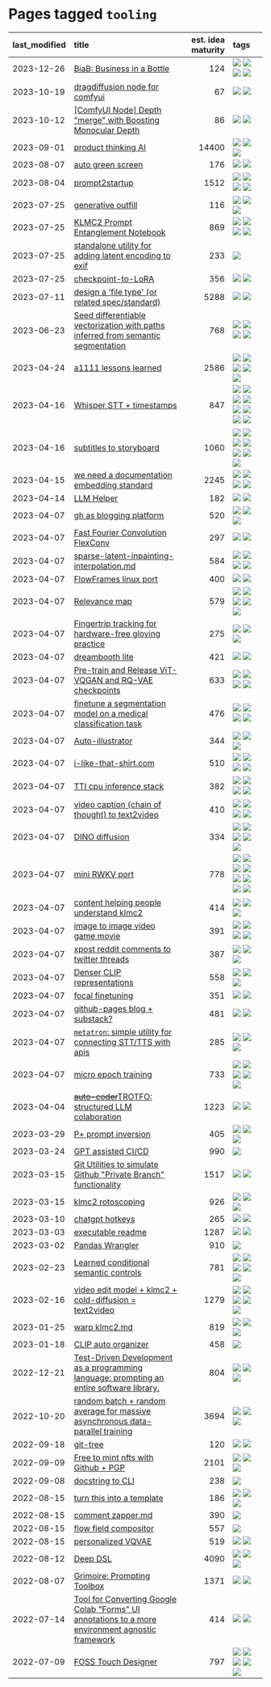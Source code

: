 # Pages tagged `tooling`

|last_modified|title|est. idea maturity|tags
|:---|:---|---:|:---|
|2023-12-26|[BiaB: Business in a Bottle](../business-in-a-bottle.md)|124|[![](https://img.shields.io/badge/tag-coreweave-2b1224)](../tags/coreweave.md) [![](https://img.shields.io/badge/tag-open_source-35b163)](../tags/open_source.md) [![](https://img.shields.io/badge/tag-public_good-394ee4)](../tags/public_good.md) [![](https://img.shields.io/badge/tag-tooling-752fd7)](../tags/tooling.md)|
|2023-10-19|[dragdiffusion node for comfyui](../comfyui_dragdiffusion.md)|67|[![](https://img.shields.io/badge/tag-comfyui-1ee399)](../tags/comfyui.md) [![](https://img.shields.io/badge/tag-tooling-752fd7)](../tags/tooling.md)|
|2023-10-12|[[ComfyUI Node] Depth "merge" with Boosting Monocular Depth](../comfy_bmd.md)|86|[![](https://img.shields.io/badge/tag-comfy-faa2fc)](../tags/comfy.md) [![](https://img.shields.io/badge/tag-tooling-752fd7)](../tags/tooling.md)|
|2023-09-01|[product thinking AI](../product_thinking_ai.md)|14400|[![](https://img.shields.io/badge/tag-experimental-1043a5)](../tags/experimental.md) [![](https://img.shields.io/badge/tag-foundation-cc5ed7)](../tags/foundation.md) [![](https://img.shields.io/badge/tag-tooling-752fd7)](../tags/tooling.md)|
|2023-08-07|[auto green screen](../auto-green-screen.md)|176|[![](https://img.shields.io/badge/tag-experimental-1043a5)](../tags/experimental.md) [![](https://img.shields.io/badge/tag-tooling-752fd7)](../tags/tooling.md)|
|2023-08-04|[prompt2startup](../prompt2startup.md)|1512|[![](https://img.shields.io/badge/tag-animation-e9b626)](../tags/animation.md) [![](https://img.shields.io/badge/tag-experimental-1043a5)](../tags/experimental.md) [![](https://img.shields.io/badge/tag-prompting-683f3)](../tags/prompting.md) [![](https://img.shields.io/badge/tag-tooling-752fd7)](../tags/tooling.md)|
|2023-07-25|[generative outfill](../generative_outfill.md)|116|[![](https://img.shields.io/badge/tag-art-b5ec2c)](../tags/art.md) [![](https://img.shields.io/badge/tag-notebook-b59164)](../tags/notebook.md) [![](https://img.shields.io/badge/tag-tooling-752fd7)](../tags/tooling.md)|
|2023-07-25|[KLMC2 Prompt Entanglement Notebook](../klmc2-prompt-entanglement.md)|869|[![](https://img.shields.io/badge/tag-completed-d5ffe)](../tags/completed.md) [![](https://img.shields.io/badge/tag-notebook-b59164)](../tags/notebook.md) [![](https://img.shields.io/badge/tag-prompting-683f3)](../tags/prompting.md) [![](https://img.shields.io/badge/tag-tooling-752fd7)](../tags/tooling.md)|
|2023-07-25|[standalone utility for adding latent encoding to exif](../latent-exif.md)|233|[![](https://img.shields.io/badge/tag-tooling-752fd7)](../tags/tooling.md)|
|2023-07-25|[checkpoint-to-LoRA](../checkpoint2LoRA.md)|356|[![](https://img.shields.io/badge/tag-experimental-1043a5)](../tags/experimental.md) [![](https://img.shields.io/badge/tag-tooling-752fd7)](../tags/tooling.md)|
|2023-07-11|[design a 'file type' (or related spec/standard)](../filetype-for-ai-art-and-animation.md)|5288|[![](https://img.shields.io/badge/tag-animation-e9b626)](../tags/animation.md) [![](https://img.shields.io/badge/tag-tooling-752fd7)](../tags/tooling.md)|
|2023-06-23|[Seed differentiable vectorization with paths inferred from semantic segmentation](../vectorize_anything.md)|768|[![](https://img.shields.io/badge/tag-experimental-1043a5)](../tags/experimental.md) [![](https://img.shields.io/badge/tag-segmentation-759071)](../tags/segmentation.md) [![](https://img.shields.io/badge/tag-svg-7a219d)](../tags/svg.md) [![](https://img.shields.io/badge/tag-tooling-752fd7)](../tags/tooling.md)|
|2023-04-24|[a1111 lessons learned](../a1111_lessons_learned.md)|2586|[![](https://img.shields.io/badge/tag-experimental-1043a5)](../tags/experimental.md) [![](https://img.shields.io/badge/tag-open_source-35b163)](../tags/open_source.md) [![](https://img.shields.io/badge/tag-stability-b25b5)](../tags/stability.md) [![](https://img.shields.io/badge/tag-tooling-752fd7)](../tags/tooling.md) [![](https://img.shields.io/badge/tag-ux-76bb24)](../tags/ux.md)|
|2023-04-16|[Whisper STT + timestamps](../whisper-stt-plus-timestamps.md)|847|[![](https://img.shields.io/badge/tag-colab-b7fb0)](../tags/colab.md) [![](https://img.shields.io/badge/tag-dataset-496a1)](../tags/dataset.md) [![](https://img.shields.io/badge/tag-experimental-1043a5)](../tags/experimental.md) [![](https://img.shields.io/badge/tag-meta-98b52b)](../tags/meta.md) [![](https://img.shields.io/badge/tag-prompting-683f3)](../tags/prompting.md) [![](https://img.shields.io/badge/tag-publicgood-a68128)](../tags/publicgood.md) [![](https://img.shields.io/badge/tag-stability-b25b5)](../tags/stability.md) [![](https://img.shields.io/badge/tag-tooling-752fd7)](../tags/tooling.md)|
|2023-04-16|[subtitles to storyboard](../subtitles-to-storyboard.md)|1060|[![](https://img.shields.io/badge/tag-accessibility-82d6e)](../tags/accessibility.md) [![](https://img.shields.io/badge/tag-animation-e9b626)](../tags/animation.md) [![](https://img.shields.io/badge/tag-completed-d5ffe)](../tags/completed.md) [![](https://img.shields.io/badge/tag-open_source-35b163)](../tags/open_source.md) [![](https://img.shields.io/badge/tag-prompting-683f3)](../tags/prompting.md) [![](https://img.shields.io/badge/tag-tooling-752fd7)](../tags/tooling.md) [![](https://img.shields.io/badge/tag-wip-9c3a4a)](../tags/wip.md)|
|2023-04-15|[we need a documentation embedding standard](../doc-embed-standard.md)|2245|[![](https://img.shields.io/badge/tag-accessibility-82d6e)](../tags/accessibility.md) [![](https://img.shields.io/badge/tag-documentation-c9145c)](../tags/documentation.md) [![](https://img.shields.io/badge/tag-standard-7ffa70)](../tags/standard.md) [![](https://img.shields.io/badge/tag-tooling-752fd7)](../tags/tooling.md)|
|2023-04-14|[LLM Helper](../llm-helper.md)|182|[![](https://img.shields.io/badge/tag-llm-6edb5)](../tags/llm.md) [![](https://img.shields.io/badge/tag-tooling-752fd7)](../tags/tooling.md)|
|2023-04-07|[gh as blogging platform](../gh_as_blogging_platform.md)|520|[![](https://img.shields.io/badge/tag-publication-c4fb38)](../tags/publication.md) [![](https://img.shields.io/badge/tag-tooling-752fd7)](../tags/tooling.md) [![](https://img.shields.io/badge/tag-wip-9c3a4a)](../tags/wip.md)|
|2023-04-07|[Fast Fourier Convolution FlexConv](../FFC-Flexconv.md)|297|[![](https://img.shields.io/badge/tag-experimental-1043a5)](../tags/experimental.md) [![](https://img.shields.io/badge/tag-tooling-752fd7)](../tags/tooling.md)|
|2023-04-07|[sparse-latent-inpainting-interpolation.md](../sparse-latent-inpainting-interpolation.md)|584|[![](https://img.shields.io/badge/tag-animation-e9b626)](../tags/animation.md) [![](https://img.shields.io/badge/tag-prompting-683f3)](../tags/prompting.md) [![](https://img.shields.io/badge/tag-tooling-752fd7)](../tags/tooling.md) [![](https://img.shields.io/badge/tag-wip-9c3a4a)](../tags/wip.md)|
|2023-04-07|[FlowFrames linux port](../flowframes-linux-port.md)|400|[![](https://img.shields.io/badge/tag-tooling-752fd7)](../tags/tooling.md) [![](https://img.shields.io/badge/tag-wip-9c3a4a)](../tags/wip.md)|
|2023-04-07|[Relevance map](../Relevance_map.md)|579|[![](https://img.shields.io/badge/tag-meta-98b52b)](../tags/meta.md) [![](https://img.shields.io/badge/tag-prompting-683f3)](../tags/prompting.md) [![](https://img.shields.io/badge/tag-publication-c4fb38)](../tags/publication.md) [![](https://img.shields.io/badge/tag-stability-b25b5)](../tags/stability.md) [![](https://img.shields.io/badge/tag-tooling-752fd7)](../tags/tooling.md)|
|2023-04-07|[Fingertrip tracking for hardware-free gloving practice](../fingertrip_tracking_for_hardware_free_gloveing_practice.md)|275|[![](https://img.shields.io/badge/tag-experimental-1043a5)](../tags/experimental.md) [![](https://img.shields.io/badge/tag-tooling-752fd7)](../tags/tooling.md) [![](https://img.shields.io/badge/tag-wip-9c3a4a)](../tags/wip.md)|
|2023-04-07|[dreambooth lite](../dreambooth-lite.md)|421|[![](https://img.shields.io/badge/tag-experimental-1043a5)](../tags/experimental.md) [![](https://img.shields.io/badge/tag-tooling-752fd7)](../tags/tooling.md)|
|2023-04-07|[Pre-train and Release ViT-VQGAN and RQ-VAE checkpoints](../pretrained_vit-vqgan_checkpoints.md)|633|[![](https://img.shields.io/badge/tag-completed-d5ffe)](../tags/completed.md) [![](https://img.shields.io/badge/tag-dataset-496a1)](../tags/dataset.md) [![](https://img.shields.io/badge/tag-prompting-683f3)](../tags/prompting.md) [![](https://img.shields.io/badge/tag-tooling-752fd7)](../tags/tooling.md)|
|2023-04-07|[finetune a segmentation model on a medical classification task](../finetune_a_segmentation_model_on_a_medical_classification_task.md)|476|[![](https://img.shields.io/badge/tag-experimental-1043a5)](../tags/experimental.md) [![](https://img.shields.io/badge/tag-image_processing-50c04b)](../tags/image_processing.md) [![](https://img.shields.io/badge/tag-medical_image_analysis-254eb)](../tags/medical_image_analysis.md) [![](https://img.shields.io/badge/tag-tooling-752fd7)](../tags/tooling.md)|
|2023-04-07|[Auto-illustrator](../auto-illustrator.md)|344|[![](https://img.shields.io/badge/tag-completed-d5ffe)](../tags/completed.md) [![](https://img.shields.io/badge/tag-prompting-683f3)](../tags/prompting.md) [![](https://img.shields.io/badge/tag-tooling-752fd7)](../tags/tooling.md)|
|2023-04-07|[i-like-that-shirt.com](../ilikethatshirt.com.md)|510|[![](https://img.shields.io/badge/tag-accessibility-82d6e)](../tags/accessibility.md) [![](https://img.shields.io/badge/tag-completed-d5ffe)](../tags/completed.md) [![](https://img.shields.io/badge/tag-publicgood-a68128)](../tags/publicgood.md) [![](https://img.shields.io/badge/tag-tooling-752fd7)](../tags/tooling.md)|
|2023-04-07|[TTI cpu inference stack](../TTI-cpu-inference-stack.md)|382|[![](https://img.shields.io/badge/tag-accessibility-82d6e)](../tags/accessibility.md) [![](https://img.shields.io/badge/tag-stability-b25b5)](../tags/stability.md) [![](https://img.shields.io/badge/tag-tooling-752fd7)](../tags/tooling.md) [![](https://img.shields.io/badge/tag-wip-9c3a4a)](../tags/wip.md)|
|2023-04-07|[video caption (chain of thought) to text2video](../video_caption_transfer.md)|410|[![](https://img.shields.io/badge/tag-animation-e9b626)](../tags/animation.md) [![](https://img.shields.io/badge/tag-experimental-1043a5)](../tags/experimental.md) [![](https://img.shields.io/badge/tag-prompting-683f3)](../tags/prompting.md) [![](https://img.shields.io/badge/tag-tooling-752fd7)](../tags/tooling.md)|
|2023-04-07|[DINO diffusion](../DINO-diffusion.md)|334|[![](https://img.shields.io/badge/tag-completed-d5ffe)](../tags/completed.md) [![](https://img.shields.io/badge/tag-experimental-1043a5)](../tags/experimental.md) [![](https://img.shields.io/badge/tag-nerf-1614f8)](../tags/nerf.md) [![](https://img.shields.io/badge/tag-tooling-752fd7)](../tags/tooling.md) [![](https://img.shields.io/badge/tag-wip-9c3a4a)](../tags/wip.md)|
|2023-04-07|[mini RWKV port](../rust_rwkv.md)|778|[![](https://img.shields.io/badge/tag-RNN-f76896)](../tags/RNN.md) [![](https://img.shields.io/badge/tag-completed-d5ffe)](../tags/completed.md) [![](https://img.shields.io/badge/tag-experimental-1043a5)](../tags/experimental.md) [![](https://img.shields.io/badge/tag-ggml-0e5ec)](../tags/ggml.md) [![](https://img.shields.io/badge/tag-mobilenet-36f98)](../tags/mobilenet.md) [![](https://img.shields.io/badge/tag-model_compression-3a9a4f)](../tags/model_compression.md) [![](https://img.shields.io/badge/tag-tooling-752fd7)](../tags/tooling.md) [![](https://img.shields.io/badge/tag-wip-9c3a4a)](../tags/wip.md)|
|2023-04-07|[content helping people understand klmc2](../explaining_klmc2.md)|414|[![](https://img.shields.io/badge/tag-meta-98b52b)](../tags/meta.md) [![](https://img.shields.io/badge/tag-tooling-752fd7)](../tags/tooling.md) [![](https://img.shields.io/badge/tag-wip-9c3a4a)](../tags/wip.md)|
|2023-04-07|[image to image video game movie](../img2img_video_game_movie.md)|391|[![](https://img.shields.io/badge/tag-animation-e9b626)](../tags/animation.md) [![](https://img.shields.io/badge/tag-prompting-683f3)](../tags/prompting.md) [![](https://img.shields.io/badge/tag-tooling-752fd7)](../tags/tooling.md) [![](https://img.shields.io/badge/tag-wip-9c3a4a)](../tags/wip.md)|
|2023-04-07|[xpost reddit comments to twitter threads](../reddit2twitter.md)|387|[![](https://img.shields.io/badge/tag-experimental-1043a5)](../tags/experimental.md) [![](https://img.shields.io/badge/tag-publicgood-a68128)](../tags/publicgood.md) [![](https://img.shields.io/badge/tag-tooling-752fd7)](../tags/tooling.md)|
|2023-04-07|[Denser CLIP representations](../denser-CLIP.md)|558|[![](https://img.shields.io/badge/tag-experimental-1043a5)](../tags/experimental.md) [![](https://img.shields.io/badge/tag-tooling-752fd7)](../tags/tooling.md) [![](https://img.shields.io/badge/tag-wip-9c3a4a)](../tags/wip.md)|
|2023-04-07|[focal finetuning](../focal_finetuning.md)|351|[![](https://img.shields.io/badge/tag-tooling-752fd7)](../tags/tooling.md) [![](https://img.shields.io/badge/tag-wip-9c3a4a)](../tags/wip.md)|
|2023-04-07|[github-pages blog + substack?](../gh-pages-blog-plus-substack.md)|481|[![](https://img.shields.io/badge/tag-tooling-752fd7)](../tags/tooling.md) [![](https://img.shields.io/badge/tag-wip-9c3a4a)](../tags/wip.md)|
|2023-04-07|[`metatron`: simple utility for connecting STT/TTS with apis](../metatron.md)|285|[![](https://img.shields.io/badge/tag-accessibility-82d6e)](../tags/accessibility.md) [![](https://img.shields.io/badge/tag-tooling-752fd7)](../tags/tooling.md) [![](https://img.shields.io/badge/tag-wip-9c3a4a)](../tags/wip.md)|
|2023-04-07|[micro epoch training](../micro-epoch.md)|733|[![](https://img.shields.io/badge/tag-augmentation-96bcc)](../tags/augmentation.md) [![](https://img.shields.io/badge/tag-dataset-496a1)](../tags/dataset.md) [![](https://img.shields.io/badge/tag-heuristics-77485f)](../tags/heuristics.md) [![](https://img.shields.io/badge/tag-tooling-752fd7)](../tags/tooling.md) [![](https://img.shields.io/badge/tag-training-e839f4)](../tags/training.md)|
|2023-04-04|[~~auto-coder~~TROTFO: structured LLM colaboration](../auto-coder.md)|1223|[![](https://img.shields.io/badge/tag-prompting-683f3)](../tags/prompting.md) [![](https://img.shields.io/badge/tag-tooling-752fd7)](../tags/tooling.md)|
|2023-03-29|[P+ prompt inversion](../p_plus_inversion.md)|405|[![](https://img.shields.io/badge/tag-prompting-683f3)](../tags/prompting.md) [![](https://img.shields.io/badge/tag-tooling-752fd7)](../tags/tooling.md) [![](https://img.shields.io/badge/tag-wip-9c3a4a)](../tags/wip.md)|
|2023-03-24|[GPT assisted CI/CD](../gpt_assisted_cicd_workflows.md)|990|[![](https://img.shields.io/badge/tag-tooling-752fd7)](../tags/tooling.md)|
|2023-03-15|[Git Utilities to simulate Github "Private Branch" functionality](../git_private_branch_utils.md)|1517|[![](https://img.shields.io/badge/tag-stability-b25b5)](../tags/stability.md) [![](https://img.shields.io/badge/tag-tooling-752fd7)](../tags/tooling.md)|
|2023-03-15|[klmc2 rotoscoping](../klmc2_rotoscoping.md)|926|[![](https://img.shields.io/badge/tag-animation-e9b626)](../tags/animation.md) [![](https://img.shields.io/badge/tag-experimental-1043a5)](../tags/experimental.md) [![](https://img.shields.io/badge/tag-tooling-752fd7)](../tags/tooling.md)|
|2023-03-10|[chatgpt hotkeys](../chatgpt_hotkeys.md)|265|[![](https://img.shields.io/badge/tag-tooling-752fd7)](../tags/tooling.md) [![](https://img.shields.io/badge/tag-wip-9c3a4a)](../tags/wip.md)|
|2023-03-03|[executable readme](../executable_readme.md)|1287|[![](https://img.shields.io/badge/tag-tooling-752fd7)](../tags/tooling.md) [![](https://img.shields.io/badge/tag-wip-9c3a4a)](../tags/wip.md)|
|2023-03-02|[Pandas Wrangler](../pandas_wrangler.md)|910|[![](https://img.shields.io/badge/tag-tooling-752fd7)](../tags/tooling.md)|
|2023-02-23|[Learned conditional semantic controls](../learned-conditional-semantic-controls.md)|781|[![](https://img.shields.io/badge/tag-animation-e9b626)](../tags/animation.md) [![](https://img.shields.io/badge/tag-colab-b7fb0)](../tags/colab.md) [![](https://img.shields.io/badge/tag-experimental-1043a5)](../tags/experimental.md) [![](https://img.shields.io/badge/tag-prompting-683f3)](../tags/prompting.md) [![](https://img.shields.io/badge/tag-tooling-752fd7)](../tags/tooling.md)|
|2023-02-16|[video edit model + klmc2 + cold-diffusion = text2video](../video-edit-model-over-init-video.md)|1279|[![](https://img.shields.io/badge/tag-animation-e9b626)](../tags/animation.md) [![](https://img.shields.io/badge/tag-meta-98b52b)](../tags/meta.md) [![](https://img.shields.io/badge/tag-publicgood-a68128)](../tags/publicgood.md) [![](https://img.shields.io/badge/tag-stability-b25b5)](../tags/stability.md) [![](https://img.shields.io/badge/tag-tooling-752fd7)](../tags/tooling.md)|
|2023-01-25|[warp klmc2.md](../warp_klmc2.md)|819|[![](https://img.shields.io/badge/tag-animation-e9b626)](../tags/animation.md) [![](https://img.shields.io/badge/tag-tooling-752fd7)](../tags/tooling.md) [![](https://img.shields.io/badge/tag-wip-9c3a4a)](../tags/wip.md)|
|2023-01-18|[CLIP auto organizer](../clip_auto_organizer.md)|458|[![](https://img.shields.io/badge/tag-tooling-752fd7)](../tags/tooling.md)|
|2022-12-21|[Test-Driven Development as a programming language: prompting an entire software library.](../tdd_is_2_op.md)|804|[![](https://img.shields.io/badge/tag-experimental-1043a5)](../tags/experimental.md) [![](https://img.shields.io/badge/tag-prompting-683f3)](../tags/prompting.md) [![](https://img.shields.io/badge/tag-tooling-752fd7)](../tags/tooling.md)|
|2022-10-20|[random batch + random average for massive asynchronous data-parallel training](../async-evolutionary-ddp.md)|3694|[![](https://img.shields.io/badge/tag-experimental-1043a5)](../tags/experimental.md) [![](https://img.shields.io/badge/tag-foundation-cc5ed7)](../tags/foundation.md) [![](https://img.shields.io/badge/tag-tooling-752fd7)](../tags/tooling.md)|
|2022-09-18|[git-tree](../git-tree.md)|120|[![](https://img.shields.io/badge/tag-git-11772b)](../tags/git.md) [![](https://img.shields.io/badge/tag-tooling-752fd7)](../tags/tooling.md)|
|2022-09-09|[Free to mint nfts with Github + PGP](../free-to-mint-nfts_git_plus_pgp.md)|2101|[![](https://img.shields.io/badge/tag-publicgood-a68128)](../tags/publicgood.md) [![](https://img.shields.io/badge/tag-tooling-752fd7)](../tags/tooling.md) [![](https://img.shields.io/badge/tag-wip-9c3a4a)](../tags/wip.md)|
|2022-09-08|[docstring to CLI](../docstring-to-cli.md)|238|[![](https://img.shields.io/badge/tag-tooling-752fd7)](../tags/tooling.md)|
|2022-08-15|[turn this into a template](../benchwarmers-template.md)|186|[![](https://img.shields.io/badge/tag-meta-98b52b)](../tags/meta.md) [![](https://img.shields.io/badge/tag-tooling-752fd7)](../tags/tooling.md) [![](https://img.shields.io/badge/tag-wip-9c3a4a)](../tags/wip.md)|
|2022-08-15|[comment zapper.md](../comment-zapper.md)|390|[![](https://img.shields.io/badge/tag-tooling-752fd7)](../tags/tooling.md)|
|2022-08-15|[flow field compositor](../flow-field-compositor.md)|557|[![](https://img.shields.io/badge/tag-tooling-752fd7)](../tags/tooling.md)|
|2022-08-15|[personalized VQVAE](../personalized-vqvae.md)|519|[![](https://img.shields.io/badge/tag-experimental-1043a5)](../tags/experimental.md) [![](https://img.shields.io/badge/tag-tooling-752fd7)](../tags/tooling.md)|
|2022-08-12|[Deep DSL](../multistage-unsupervised-deep-DSL-learning-from-prompts-data.md)|4090|[![](https://img.shields.io/badge/tag-experimental-1043a5)](../tags/experimental.md) [![](https://img.shields.io/badge/tag-prompting-683f3)](../tags/prompting.md) [![](https://img.shields.io/badge/tag-tooling-752fd7)](../tags/tooling.md)|
|2022-08-07|[Grimoire: Prompting Toolbox](../grimoire.md)|1371|[![](https://img.shields.io/badge/tag-prompting-683f3)](../tags/prompting.md) [![](https://img.shields.io/badge/tag-tooling-752fd7)](../tags/tooling.md)|
|2022-07-14|[Tool for Converting Google Colab "Forms" UI annotations to a more environment agnostic framework](../colab-ui-converter.md)|414|[![](https://img.shields.io/badge/tag-colab-b7fb0)](../tags/colab.md) [![](https://img.shields.io/badge/tag-tooling-752fd7)](../tags/tooling.md)|
|2022-07-09|[FOSS Touch Designer](../FOSS_touch_designer.md)|797|[![](https://img.shields.io/badge/tag-alignment-35d420)](../tags/alignment.md) [![](https://img.shields.io/badge/tag-animation-e9b626)](../tags/animation.md) [![](https://img.shields.io/badge/tag-publicgood-a68128)](../tags/publicgood.md) [![](https://img.shields.io/badge/tag-tooling-752fd7)](../tags/tooling.md) [![](https://img.shields.io/badge/tag-wip-9c3a4a)](../tags/wip.md)|